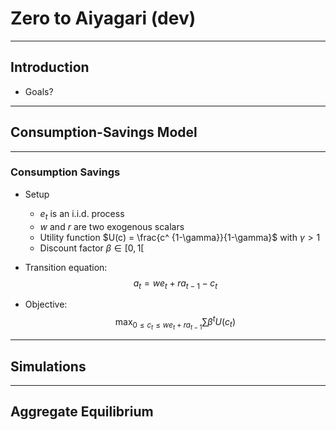 # Zero to Aiyagari (dev)

---

## Introduction

- Goals? 

---

## Consumption-Savings Model


----

### Consumption Savings

- Setup
    - $e_t$ is an i.i.d. process
    - $w$ and $r$ are two exogenous scalars
    - Utility function $U(c) = \frac{c^ {1-\gamma}}{1-\gamma}$ with $\gamma>1$
    - Discount factor $\beta\in [0,1[$

- Transition equation: $$a_t = w e_t + r a_{t-1} - c_t$$

- Objective: $$\max_{0 \leq c_t \leq w e_t + r a_{t-1}} \sum \beta^t U(c_t)$$

---

## Simulations

---

## Aggregate Equilibrium

